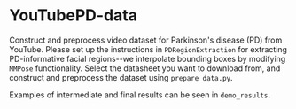 # YouTubePD-data
Construct and preprocess video dataset for Parkinson's disease (PD) from YouTube. Please set up the instructions in `PDRegionExtraction` for extracting PD-informative facial regions--we interpolate bounding boxes by modifying `MMPose` functionality. Select the datasheet you want to download from, and construct and preprocess the dataset using `prepare_data.py`.

Examples of intermediate and final results can be seen in `demo_results`.
